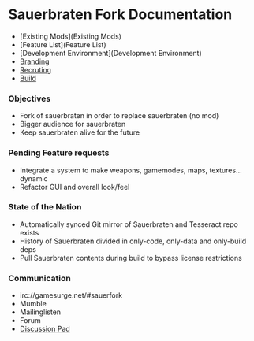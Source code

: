 # Sauerbraten Fork Documentation

* [Existing Mods](Existing Mods)
* [Feature List](Feature List)
* [Development Environment](Development Environment)
* [Branding](Branding)
* [Recruting](Recruting)
* [Build](Build)

### Objectives

* Fork of sauerbraten in order to replace sauerbraten (no mod)
* Bigger audience for sauerbraten
* Keep sauerbraten alive for the future

### Pending Feature requests

* Integrate a system to make weapons, gamemodes, maps, textures... dynamic
* Refactor GUI and overall look/feel

### State of the Nation

* Automatically synced Git mirror of Sauerbraten and Tesseract repo exists
* History of Sauerbraten divided in only-code, only-data and only-build deps
* Pull Sauerbraten contents during build to bypass license restrictions

### Communication
* irc://gamesurge.net/#sauerfork
* Mumble
* Mailinglisten
* Forum
* [Discussion Pad](https://piratenpad.de/p/SauerbratenFork)
